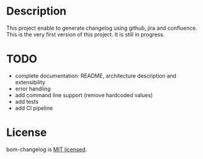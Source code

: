# Description

This project enable to generate changelog using github, jira and confluence.
This is the very first version of this project. It is still in progress.

# TODO
- complete documentation: README, architecture description and extensibility
- error handling
- add command line support (remove hardcoded values)
- add tests
- add CI pipeline

# License
bom-changelog is [MIT licensed](LICENSE).
